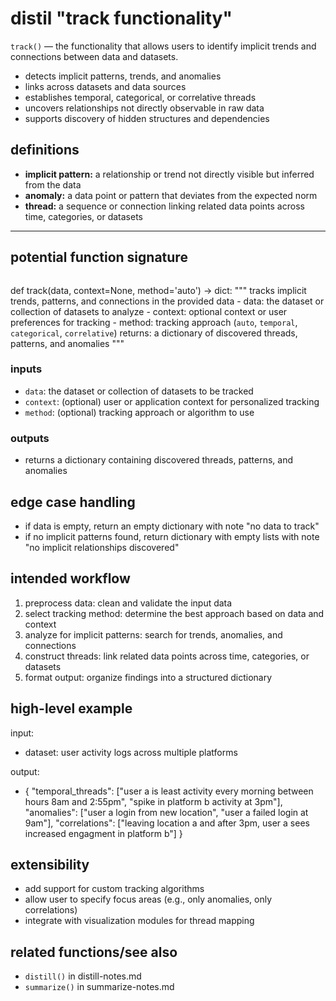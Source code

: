 # distil "track functionality"
`track()` — the functionality that allows users to identify implicit trends and connections between data and datasets.

- detects implicit patterns, trends, and anomalies
- links across datasets and data sources
- establishes temporal, categorical, or correlative threads
- uncovers relationships not directly observable in raw data
- supports discovery of hidden structures and dependencies

## definitions
- **implicit pattern:** a relationship or trend not directly visible but inferred from the data
- **anomaly:** a data point or pattern that deviates from the expected norm
- **thread:** a sequence or connection linking related data points across time, categories, or datasets

---

## potential function signature

> ```python
def track(data, context=None, method='auto') -> dict:
    """
    tracks implicit trends, patterns, and connections in the provided data
    - data: the dataset or collection of datasets to analyze
    - context: optional context or user preferences for tracking
    - method: tracking approach (`auto`, `temporal`, `categorical`, `correlative`)
    returns: a dictionary of discovered threads, patterns, and anomalies
    """

### inputs
- `data`: the dataset or collection of datasets to be tracked
- `context`: (optional) user or application context for personalized tracking
- `method`: (optional) tracking approach or algorithm to use

### outputs
- returns a dictionary containing discovered threads, patterns, and anomalies

## edge case handling
- if data is empty, return an empty dictionary with note "no data to track"
- if no implicit patterns found, return dictionary with empty lists with note "no implicit relationships discovered"

## intended workflow
1. preprocess data: clean and validate the input data
2. select tracking method: determine the best approach based on data and context
3. analyze for implicit patterns: search for trends, anomalies, and connections
4. construct threads: link related data points across time, categories, or datasets
5. format output: organize findings into a structured dictionary

## high-level example
input:
- dataset: user activity logs across multiple platforms

output:
- {
    "temporal_threads": ["user a is least activity every morning between hours 8am and 2:55pm", "spike in platform b activity at 3pm"],
    "anomalies": ["user a login from new location", "user a failed login at 9am"],
    "correlations": ["leaving location a and after 3pm, user a sees increased engagment in platform b"]
  }

## extensibility

- add support for custom tracking algorithms
- allow user to specify focus areas (e.g., only anomalies, only correlations)
- integrate with visualization modules for thread mapping

## related functions/see also
- `distill()` in distill-notes.md
- `summarize()` in summarize-notes.md